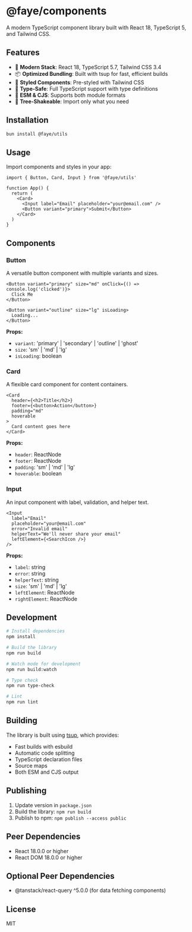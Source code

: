 # @faye/components

A modern TypeScript component library built with React 18, TypeScript 5, and Tailwind CSS.

## Features

- 🚀 **Modern Stack**: React 18, TypeScript 5.7, Tailwind CSS 3.4
- 📦 **Optimized Bundling**: Built with tsup for fast, efficient builds
- 🎨 **Styled Components**: Pre-styled with Tailwind CSS
- 📘 **Type-Safe**: Full TypeScript support with type definitions
- 🔄 **ESM & CJS**: Supports both module formats
- 🌲 **Tree-Shakeable**: Import only what you need

## Installation

```bash
bun install @faye/utils
```

## Usage

Import components and styles in your app:

```tsx
import { Button, Card, Input } from '@faye/utils'

function App() {
  return (
    <Card>
      <Input label="Email" placeholder="your@email.com" />
      <Button variant="primary">Submit</Button>
    </Card>
  )
}
```

## Components

### Button

A versatile button component with multiple variants and sizes.

```tsx
<Button variant="primary" size="md" onClick={() => console.log('clicked')}>
  Click Me
</Button>

<Button variant="outline" size="lg" isLoading>
  Loading...
</Button>
```

**Props:**
- `variant`: 'primary' | 'secondary' | 'outline' | 'ghost'
- `size`: 'sm' | 'md' | 'lg'
- `isLoading`: boolean

### Card

A flexible card component for content containers.

```tsx
<Card 
  header={<h2>Title</h2>}
  footer={<button>Action</button>}
  padding="md"
  hoverable
>
  Card content goes here
</Card>
```

**Props:**
- `header`: ReactNode
- `footer`: ReactNode
- `padding`: 'sm' | 'md' | 'lg'
- `hoverable`: boolean

### Input

An input component with label, validation, and helper text.

```tsx
<Input
  label="Email"
  placeholder="your@email.com"
  error="Invalid email"
  helperText="We'll never share your email"
  leftElement={<SearchIcon />}
/>
```

**Props:**
- `label`: string
- `error`: string
- `helperText`: string
- `size`: 'sm' | 'md' | 'lg'
- `leftElement`: ReactNode
- `rightElement`: ReactNode

## Development

```bash
# Install dependencies
npm install

# Build the library
npm run build

# Watch mode for development
npm run build:watch

# Type check
npm run type-check

# Lint
npm run lint
```

## Building

The library is built using [tsup](https://tsup.egoist.dev/), which provides:
- Fast builds with esbuild
- Automatic code splitting
- TypeScript declaration files
- Source maps
- Both ESM and CJS output

## Publishing

1. Update version in `package.json`
2. Build the library: `npm run build`
3. Publish to npm: `npm publish --access public`

## Peer Dependencies

- React 18.0.0 or higher
- React DOM 18.0.0 or higher

## Optional Peer Dependencies

- @tanstack/react-query ^5.0.0 (for data fetching components)

## License

MIT

